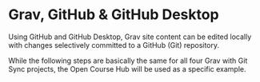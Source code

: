 # Grav, GitHub & GitHub Desktop

Using GitHub and GitHub Desktop, Grav site content can be edited locally with changes selectively committed to a GitHub (Git) repository.

While the following steps are basically the same for all four Grav with Git Sync projects, the Open Course Hub will be used as a specific example.
